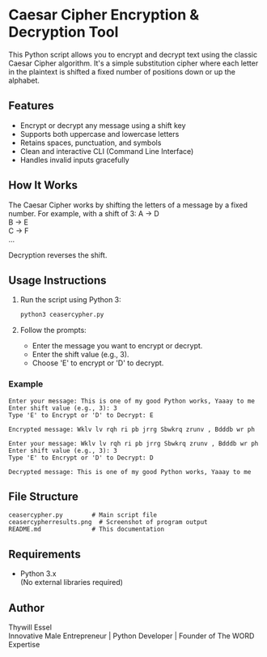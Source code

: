 # Caesar Cipher Encryption & Decryption Tool

This Python script allows you to encrypt and decrypt text using the classic Caesar Cipher algorithm. It's a simple substitution cipher where each letter in the plaintext is shifted a fixed number of positions down or up the alphabet.

## Features

- Encrypt or decrypt any message using a shift key
- Supports both uppercase and lowercase letters
- Retains spaces, punctuation, and symbols
- Clean and interactive CLI (Command Line Interface)
- Handles invalid inputs gracefully

## How It Works

The Caesar Cipher works by shifting the letters of a message by a fixed number. For example, with a shift of 3:
A → D  
B → E  
C → F  
...

Decryption reverses the shift.

## Usage Instructions

1. Run the script using Python 3:
   ```bash
   python3 ceasercypher.py
   ```

2. Follow the prompts:
   - Enter the message you want to encrypt or decrypt.
   - Enter the shift value (e.g., 3).
   - Choose 'E' to encrypt or 'D' to decrypt.

### Example

```
Enter your message: This is one of my good Python works, Yaaay to me
Enter shift value (e.g., 3): 3
Type 'E' to Encrypt or 'D' to Decrypt: E

Encrypted message: Wklv lv rqh ri pb jrrg Sbwkrq zrunv , Bdddb wr ph
```

```
Enter your message: Wklv lv rqh ri pb jrrg Sbwkrq zrunv , Bdddb wr ph
Enter shift value (e.g., 3): 3
Type 'E' to Encrypt or 'D' to Decrypt: D

Decrypted message: This is one of my good Python works, Yaaay to me
```

## File Structure

```
ceasercypher.py        # Main script file
ceasercypherresults.png  # Screenshot of program output
README.md              # This documentation
```

## Requirements

- Python 3.x  
(No external libraries required)

## Author

Thywill Essel  
Innovative Male Entrepreneur | Python Developer | Founder of The WORD Expertise
